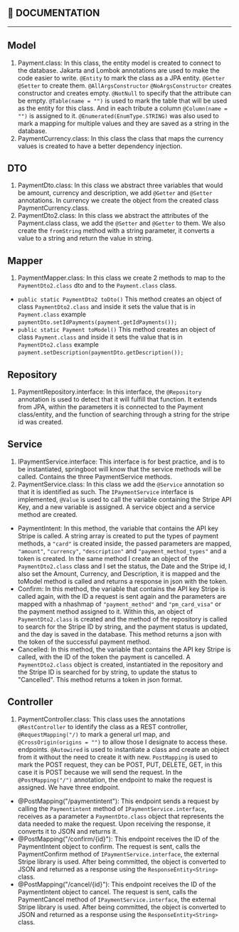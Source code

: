 ## 📄 DOCUMENTATION

<hr/> 

## Model
1. Payment.class: In this class, the entity model is created to connect to the database. 
Jakarta and Lombok annotations are used to make the code easier to write. 
``@Entity`` to mark the class as a JPA entity. ``@Getter`` ``@Setter`` to create them. 
``@AllArgsConstructor`` ``@NoArgsConstructor`` creates constructor and creates empty. 
``@NotNull`` to specify that the attribute can be empty. ``@Table(name = "")`` is used to mark the table that will be used as the entity for this class. 
And in each tribute a column ``@Column(name = "")`` is assigned to it. ``@Enumerated(EnumType.STRING)`` 
was also used to mark a mapping for multiple values ​​and they are saved as a string in the database.
2. PaymentCurrency.class: In this class the class that maps the currency values is created to have a better dependency injection.

## DTO
1. PaymentDto.class: In this class we abstract three variables that would be amount, currency and description, we add ``@Getter`` and ``@Setter`` annotations. In currency we create the object from the created class PaymentCurrency.class.
2. PaymentDto2.class: In this class we abstract the attributes of the Payment.class class, we add the ``@Setter`` and ``@Getter`` to them. We also create the ``fromString`` method with a string parameter, it converts a value to a string and return the value in string.

## Mapper
1. PaymentMapper.class: In this class we create 2 methods to map to the ``PaymentDto2.class`` dto and to the ``Payment.class`` class.
  - ``public static PaymentDto2 toDto()`` This method creates an object of class ``PaymentDto2.class`` and inside it sets the value that is in ``Payment.class`` example
  ``paymentDto.setIdPayments(payment.getIdPayments());``
  - ``public static Payment toModel()`` This method creates an object of class ``Payment.class`` and inside it sets the value that is in ``PaymentDto2.class`` example
 ``payment.setDescription(paymentDto.getDescription());``
 
 ## Repository
 1. PaymentRepository.interface: In this interface, the ``@Repository`` annotation is used to detect that it will fulfill that function. It extends from JPA, within the parameters it is connected to the Payment class/entity, and the function of searching through a string for the stripe id was created.

## Service
1. IPaymentService.interface: This interface is for best practice, and is to be instantiated, springboot will know that the service methods will be called. Contains the three PaymentService methods.
2. PaymentService.class: In this class we add the ``@Service`` annotation so that it is identified as such. The ``IPaymentService`` interface is implemented, 
``@Value`` is used to call the variable containing the Stripe API Key, and a new variable is assigned. A service object and a service method are created.
  - PaymentIntent: In this method, the variable that contains the API key Stripe is called. A string array is created to put the types of payment methods, a ``"card"`` is created inside, the passed parameters are mapped, ``"amount"``, ``"currency"``, ``"description"`` and ``"payment_method_types"`` and a token is created. In the same method I create an object of the ``PaymentDto2.class`` class and I set the status, the Date and the Stripe id, I also set the Amount, Currency, and Description, it is mapped and the toModel method is called and returns a response in json with the token.
  - Confirm: In this method, the variable that contains the API key Stripe is called again, with the ID a request is sent again and the parameters are mapped with a nhashmap of ``"payment_method"`` and ``"pm_card_visa"`` or the payment method assigned to it. Within this, an object of ``PaymentDto2.class`` is created and the method of the repository is called to search for the Stripe ID by string, and the payment status is updated, and the day is saved in the database. This method returns a json with the token of the successful payment method.
  - Cancelled: In this method, the variable that contains the API key Stripe is called, with the ID of the token the payment is cancelled. A ``PaymentDto2.class`` object is created, instantiated in the repository and the Stripe ID is searched for by string, to update the status to "Cancelled". This method returns a token in json format.
 
 ## Controller 
 1. PaymentController.class: This class uses the annotations ``@RestController`` to identify the class as a REST controller, ``@RequestMapping("/)`` to mark a general url map, and ``@CrossOrigin(origins = "")`` to allow those I designate to access these. endpoints.
``@Autowired`` is used to instantiate a class and create an object from it without the need to create it with new.
``PostMapping`` is used to mark the POST request, they can be POST, PUT, DELETE, GET, in this case it is POST because we will send the request. In the ``@PostMapping("/")`` annotation, the endpoint to make the request is assigned. We have three endpoint.
  - @PostMapping("/paymentintent"): This endpoint sends a request by calling the ``Paymentintent`` method of ``IPaymentService.interface``, receives as a parameter a ``PaymentDto.class`` object that represents the data needed to make the request. Upon receiving the response, it converts it to JSON and returns it.
  - @PostMapping("/confirm/{id}"): This endpoint receives the ID of the PaymentIntent object to confirm. The request is sent, calls the PaymentConfirm method of ``IPaymentService.interface``, the external Stripe library is used. After being committed, the object is converted to JSON and returned as a response using the ``ResponseEntity<String>`` class.
  - @PostMapping("/cancel/{id}"): This endpoint receives the ID of the PaymentIntent object to cancel. The request is sent, calls the PaymentCancel method of ``IPaymentService.interface``, the external Stripe library is used. After being committed, the object is converted to JSON and returned as a response using the ``ResponseEntity<String>`` class.
